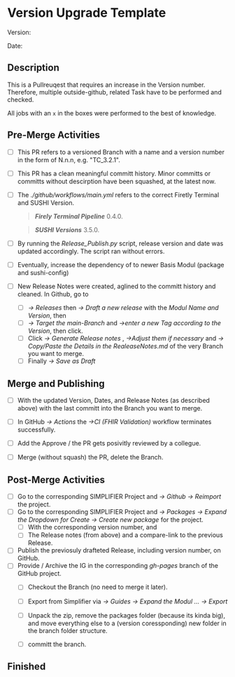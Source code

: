 # Version Upgrade Template
<!--- parameters of your upgrade -->

Version:

Date:

## Description
<!--- CAVEAT: You to be an admin to perform all the necessary jobs. -->
This is a Pullreuqest that requires an increase in the Version number. Therefore, multiple outside-github, related Task have to be performed and checked.

All jobs with an `x` in the boxes were performed to the best of knowledge.

## Pre-Merge Activities
<!--- Lets check everything before we continue. -->
- [ ] This PR refers to a versioned Branch with a name and a version number in the form of N.n.n, e.g. "TC_3.2.1".
- [ ] This PR has a clean meaningful committ history. Minor committs or committs without descirption have been squashed, at the latest now.
- [ ] The _./github/workflows/main.yml_ refers to the correct Firetly Terminal and SUSHI Version. 
    > **_Firely Terminal Pipeline_**  0.4.0.

    > **_SUSHI Versions_**  3.5.0.
- [ ] By running the _Release_Publish.py_ script, release version and date was updated accordingly. The script ran without errors.
- [ ] Eventually, increase the dependency of to newer Basis Modul (package and sushi-config)
- [ ] New Release Notes were created, aglined to the committ history and cleaned. In Github, go to 
  - [ ]  _-> Releases_ then _-> Draft a new release_ with the _Modul Name and Version_, then
  - [ ] _-> Target the main-Branch_ and _->enter a new Tag according to the Version_, then click.
  - [ ] Click _-> Generate Release notes_ , _->Adjust them if necessary_ and _-> Copy/Paste the Details in the RealeaseNotes.md_ of the very Branch you want to merge.
  - [ ] Finally _-> Save as Draft_

## Merge and Publishing
<!--- Now lets do the merge. -->
<!--- Include details of your testing environment, especially -->
- [ ] With the updated Version, Dates, and Release Notes (as described above) with the last committ into the Branch you want to merge.
- [ ] In GitHub _-> Actions_ the _->CI (FHIR Validation)_ workflow terminates successfully.
- [ ] Add the Approve / the PR gets posivitly reviewed by a collegue.
- [ ] Merge (without squash) the PR, delete the Branch.


## Post-Merge Activities
<!--- Do some update, refreshe and cleanup of related resources. -->

- [ ] Go to the corresponding SIMPLIFIER Project and _-> Github -> Reimport_ the project.
- [ ] Go to the corresponding SIMPLIFIER Project and _-> Packages -> Expand the Dropdown for Create -> Create new package_ for the project.
  - [ ] With the corresponding version number, and
  - [ ] The Release notes (from above) and a compare-link to the previous Release.
- [ ] Publish the previosuly drafteted Release, including version number, on GitHub.
- [ ] Provide / Archive the IG in the corresponding _gh-pages_ branch of the GitHub project.
  - [ ] Checkout the Branch (no need to merge it later).
  - [ ] Export from Simplifier via _-> Guides -> Expand the Modul ... -> Export_
  - [ ] Unpack the zip, remove the packages folder (because its kinda big), and move everything else to a (version coressponding) new folder in the branch folder structure.
  - [ ] committ the branch.


## Finished
